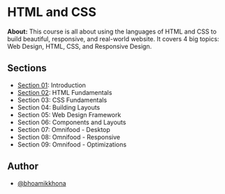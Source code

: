 # HTML and CSS

**About:** This course is all about using the languages of HTML and CSS to build beautiful, responsive, and real-world website. It covers 4 big topics: Web Design, HTML, CSS, and Responsive Design.

## Sections

- [Section 01](./Section%2001): Introduction
- [Section 02](./Section%2002): HTML Fundamentals
- Section 03: CSS Fundamentals
- Section 04: Building Layouts
- Section 05: Web Design Framework
- Section 06: Components and Layouts
- Section 07: Omnifood - Desktop
- Section 08: Omnifood - Responsive
- Section 09: Omnifood - Optimizations

## Author

- [@bhoamikkhona](https://github.com/bhoamikkhona)
